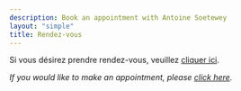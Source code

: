 ```yaml
---
description: Book an appointment with Antoine Soetewey
layout: "simple"
title: Rendez-vous
---
```


Si vous désirez prendre rendez-vous, veuillez <a href="https://calendly.com/antoinesoetewey" target="_blank" rel="noopener">cliquer ici</a>.

*If you would like to make an appointment, please <a href="https://calendly.com/antoinesoetewey" target="_blank" rel="noopener">click here</a>.*